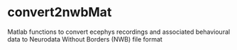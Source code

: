 # convert2nwbMat
Matlab functions to convert ecephys recordings and associated behavioural data to Neurodata Without Borders (NWB) file format
